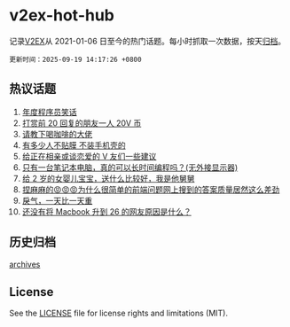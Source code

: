 # v2ex-hot-hub

 记录[V2EX](https://www.v2ex.com/)从 2021-01-06 日至今的热门话题。每小时抓取一次数据，按天[归档](archives)。

`更新时间：2025-09-19 14:17:26 +0800`

## 热议话题

1. [年度程序员笑话](https://www.v2ex.com/t/1160205)
1. [打赏前 20 回复的朋友一人 20V 币](https://www.v2ex.com/t/1160215)
1. [请教下喝咖啡的大佬](https://www.v2ex.com/t/1160279)
1. [有多少人不贴膜 不装手机壳的](https://www.v2ex.com/t/1160247)
1. [给正在相亲或谈恋爱的 V 友们一些建议](https://www.v2ex.com/t/1160375)
1. [只有一台笔记本电脑，真的可以长时间编程吗？(无外接显示器)](https://www.v2ex.com/t/1160349)
1. [给 2 岁的女婴儿宝宝，送什么比较好，我是他舅舅](https://www.v2ex.com/t/1160390)
1. [捏麻麻的😡😡😡为什么很简单的前端问题网上搜到的答案质量居然这么差劲](https://www.v2ex.com/t/1160278)
1. [戾气，一天比一天重](https://www.v2ex.com/t/1160417)
1. [还没有将 Macbook 升到 26 的网友原因是什么？](https://www.v2ex.com/t/1160401)

## 历史归档

[archives](archives)

## License

See the [LICENSE](LICENSE) file for license rights and limitations (MIT).
